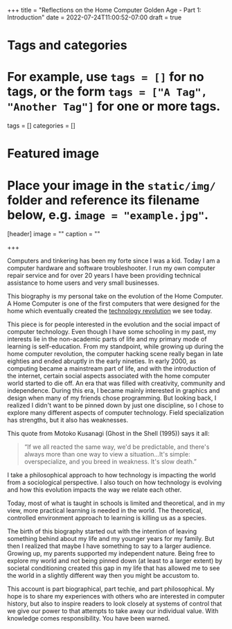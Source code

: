 +++
title = "Reflections on the Home Computer Golden Age - Part 1: Introduction"
date = 2022-07-24T11:00:52-07:00
draft = true

# Tags and categories
# For example, use `tags = []` for no tags, or the form `tags = ["A Tag", "Another Tag"]` for one or more tags.
tags = []
categories = []

# Featured image
# Place your image in the `static/img/` folder and reference its filename below, e.g. `image = "example.jpg"`.
[header]
image = ""
caption = ""

+++

Computers and tinkering has been my forte since I was a kid. Today I am a computer hardware and software troubleshooter. I run my own computer repair service and for over 20 years I have been providing technical assistance to home users and very small businesses. 

This biography is my personal take on the evolution of the Home Computer. A Home Computer is one of the first computers that were designed for the home which eventually created the [technology revolution](https://en.wikipedia.org/wiki/Technological_revolution) we see today. 

This piece is for people interested in the evolution and the social impact of computer technology. Even though I have some schooling in my past, my interests lie in the non-academic parts of life and my primary mode of learning is self-education. From my standpoint, while growing up during the home computer revolution, the computer hacking scene really began in late eighties and ended abruptly in the early nineties. In early 2000, as computing became a mainstream part of life, and with the introduction of the internet, certain social aspects associated with the home computer world started to die off. An era that was filled with creativity, community and independence.  During this era, I became mainly interested in graphics and design when many of my friends chose programming. But looking back, I realized I didn't want to be pinned down by just one discipline, so I chose to explore many different aspects of computer technology. Field specialization has strengths, but it also has weaknesses. 


This quote from Motoko Kusanagi (Ghost in the Shell (1995)) says it all: 

> “If we all reacted the same way, we'd be predictable, and there's always more than one way to view a situation...It's simple: overspecialize, and you breed in weakness. It's slow death.” 

I take a philosophical approach to how technology is impacting the world from a sociological perspective. I also touch on how technology is evolving and how this evolution impacts the way we relate each other. 

Today, most of what is taught in schools is limited and theoretical, and in my view, more practical learning is needed in the world. The theoretical, controlled environment approach to learning is killing us as a species.

The birth of this biography started out with the intention of leaving something behind about my life and my younger years for my family. But then I realized that maybe I have something to say to a larger audience. Growing up, my parents supported my independent nature. Being free to explore my world and not being pinned down (at least to a larger extent) by societal conditioning created this gap in my life that has allowed me to see the world in a slightly different way then you might be accustom to. 

This account is part biographical, part techie, and part philosophical. My hope is to share my experiences with others who are interested in computer history, but also to inspire readers to look closely at systems of control that we give our power to that attempts to take away our individual value. With knowledge comes responsibility. You have been warned.
